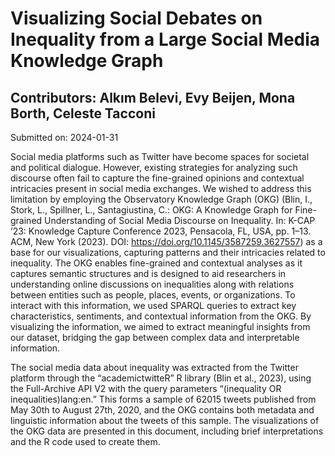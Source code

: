 # Visualizing Social Debates on Inequality from a Large Social Media Knowledge Graph

## Contributors: Alkım Belevi, Evy Beijen, Mona Borth, Celeste Tacconi

Submitted on: 2024-01-31

Social media platforms such as Twitter have become spaces for societal and political dialogue. However,
existing strategies for analyzing such discourse often fail to capture the fine-grained opinions and contextual intricacies present in social media exchanges. We wished to address this limitation by employing
the Observatory Knowledge Graph (OKG) (Blin, I., Stork, L., Spillner, L., Santagiustina, C.: OKG: A
Knowledge Graph for Fine-grained Understanding of Social Media Discourse on Inequality. In: K-CAP
’23: Knowledge Capture Conference 2023, Pensacola, FL, USA, pp. 1–13. ACM, New York (2023). DOI:
https://doi.org/10.1145/3587259.3627557) as a base for our visualizations, capturing patterns and their intricacies related to inequality. The OKG enables fine-grained and contextual analyses as it captures semantic
structures and is designed to aid researchers in understanding online discussions on inequalities along with
relations between entities such as people, places, events, or organizations. To interact with this information,
we used SPARQL queries to extract key characteristics, sentiments, and contextual information from the
OKG. By visualizing the information, we aimed to extract meaningful insights from our dataset, bridging
the gap between complex data and interpretable information.

The social media data about inequality was extracted from the Twitter platform through the “academictwitteR” R library (Blin et al., 2023), using the Full-Archive API V2 with the query parameters “(inequality
OR inequalities)lang:en.” This forms a sample of 62015 tweets published from May 30th to August 27th,
2020, and the OKG contains both metadata and linguistic information about the tweets of this sample. The
visualizations of the OKG data are presented in this document, including brief interpretations and the R
code used to create them.